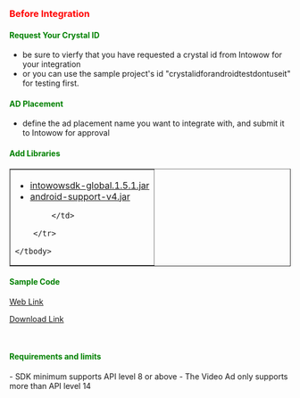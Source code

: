﻿﻿<h3 id='before' style='color:red'>Before Integration</h3>

<h4 id='CrystalID' style='color:green'>Request Your Crystal ID</h4>

- be sure to vierfy that you have requested a crystal id from Intowow for your integration
- or you can use the sample project's id "crystalidforandroidtestdontuseit" for testing first.

<h4 id='placement' style='color:green'>AD Placement</h4>

- define the ad placement name you want to integrate with, and submit it to Intowow for approval

<h4 id='import' style='color:green'>Add Libraries</h4>

<p/>


<table border="1"> 
	<tbody>
		<tr>
			<td>
            				<ul>
					<li id="sdklink_global">
			<a target="_blank" href="https://s3-ap-northeast-1.amazonaws.com/intowow-sdk/android/jar/global/intowowsdk-global.1.5.1.jar">intowowsdk-global.1.5.1.jar</a>
					</li>
					<li> <a target="_blank" href="https://s3-ap-northeast-1.amazonaws.com/intowow-sdk/android/jar/global/android-support-v4.jar">android-support-v4.jar</a>
					</li>
				</ul>
            
            </td>
			 
		</tr>
		 
	</tbody>
</table>
<p/>

	
<h4 id='import' style='color:green'>Sample Code</h4>

<a target="_blank" href="https://github.com/ddad-daniel/CrystalExpressSDK-Global-Demo.git">Web Link</a>

<a href="https://github.com/ddad-daniel/CrystalExpressSDK-Global-Demo/archive/master.zip">Download Link</a>

 
<p/>
 



<br/>


<h4 id='import' style='color:green'>Requirements and limits</h4>
- SDK minimum supports API level 8 or above
- The Video Ad only supports more than API level 14
